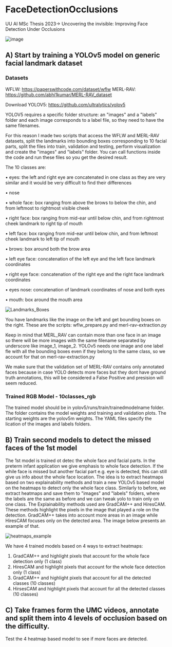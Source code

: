 # FaceDetectionOcclusions
UU AI MSc Thesis 2023-> Uncovering the invisible: Improving Face Detection Under Occlusions

![image](https://github.com/HelenVe/FaceDetectionOcclusions/assets/34419631/cf94eeee-50ed-4de4-945d-4df3536ee467)



## A) Start by training a YOLOv5 model on generic facial landmark dataset 
### Datasets 

WFLW: https://paperswithcode.com/dataset/wflw
MERL-RAV: https://github.com/abhi1kumar/MERL-RAV_dataset

Download YOLOV5: https://github.com/ultralytics/yolov5


YOLOV5 requires a specific folder structure: an "images" and a "labels" folder and each image corresponds to a label file, so they need to have the same filenames. 

For this reason I made two scripts that access the WFLW and MERL-RAV datasets, split the landmarks into bounding boxes corresponding to 10 facial parts, 
split the files into train, validation and testing, perform visualization and create the "images" and "labels" folder. 
You can call functions inside the code and run these files so you get the desired result. 

The 10 classes are: 


• eyes: the left and right eye are concatenated in one class as
they are very similar and it would be very difficult to find
their differences

• nose

• whole face: box ranging from above the brows to below the
chin, and from leftmost to rightmost visible cheek

• right face: box ranging from mid-ear until below chin, and
from rightmost cheek landmark to right tip of mouth

• left face: box ranging from mid-ear until below chin, and
from leftmost cheek landmark to left tip of mouth

• brows: box around both the brow area

• left eye face: concatenation of the left eye and the left face
landmark coordinates

• right eye face: concatenation of the right eye and the right
face landmark coordinates

• eyes nose: concatenation of landmark coordinates of nose
and both eyes

• mouth: box around the mouth area

![Landmarks_Boxes](https://github.com/HelenVe/FaceDetectionOcclusions/assets/34419631/f184cf92-ff3d-4e4b-adf0-184c8b8da37c)

You have landmarks like the image on the left and get bounding boxes on the right. 
These are the scripts: wflw_prepare.py and merl-rav-extraction.py 

Keep in mind that MERL_RAV can contain more than one face in an image so there will be more images with the same filename separated by underscore like image_1, image_2.
YOLOv5 needs one image and one label fle with all the bounding boxes even if they belong to the same class, so we account for that on merl-rav-extraction.py 

We make sure that the validation set of MERL-RAV contains only annotated faces because in case YOLO detects more faces but they dont have ground truth annotations, this will be considered a False Positive and presision will seem reduced. 

### Trained RGB Model - 10classes_rgb

The trained model should be in yolov5/runs/train/trainedmodelname folder. The folder contains the model weights and training and validation plots. 
The starting weights are the yolov5m weights. The YAML files specify the lication of the images and labels folders. 

## B) Train second models to detect the missed faces of the 1st model

The 1st model is trained ot detec the whole face and facial parts. In the preterm infant application we give emphasis to whole face detection. If the while face is missed but another facial part e.g. eye is detected, this can still give us info about the whole face location. The idea is to extract heatmaps based on two explainability methods and train a new YOLOv5 based model on the heatmaps to detect only the whole face class. Similarly to before, we extract heatmaps and save them to "images" and "labels" folders, where the labels are the same as before and we can tweak yolo to train only on one class. The Explainability methods used are GradCAM++ and HiresCAM. These methods highlight the pixels in the image that played a role on the detection. 
GradCAM++ takes into account more areas in an image while HiresCAM focuses only on the detected area. The image below presents an example of that. 


![heatmaps_example](https://github.com/HelenVe/FaceDetectionOcclusions/assets/34419631/d11953a1-60a1-4ce5-a903-20d218c76037)

We have 4 trained models based on 4 ways to extract heatmaps:

1) GradCAM++ and highlight pixels that account for the whole face detection only (1 class)
2) HiresCAM and highlight pixels that account for the whole face detection only (1 class)
3) GradCAM++ and highlight pixels that account for all the detected classes (10 classes)
4) HirsesCAM and highlight pixels that account for all the detected classes (10 classes)

## C) Take frames form the UMC videos, annotate and split them into 4 levels of occlusion based on the difficulty. 
Test the 4 heatmap based model to see if more faces are detected. 
